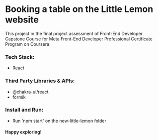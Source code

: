 # Booking a table on the Little Lemon website

This project in the final project assessment of Front-End Developer Capstone Course for Meta Front-End Developer Professional Certificate Program on Coursera.

### Tech Stack:
* React

### Third Party Libraries & APIs:
* @chakra-ui/react
* formik

### Install and Run:
* Run 'npm start' on the new-little-lemon folder

#### Happy exploring!



